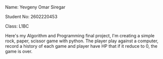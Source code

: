 Name: Yevgeny Omar Siregar

Student No: 2602220453

Class: L1BC

Here's my Algorithm and Programming final project, I'm creating a simple rock, paper, scissor game with python.
The player play against a computer, record a history of each game and player have HP that if it reduce to 0, the game is over.